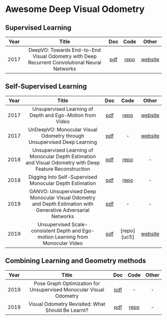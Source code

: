 # Awesome Deep Visual Odometry

## Supervised Learning

|Year| Title | Doc | Code | Other |
|:-:|:-:|:-:|:-:|:-:|
|2017| DeepVO: Towards End-to-End Visual Odometry with Deep Recurrent Convolutional Neural Networks | [pdf][s1] | [repo][sc1] | [website][sw1] |

## Self-Supervised Learning

|Year| Title | Doc | Code | Other |
|:-:|:-:|:-:|:-:|:-:|
|2017| Unsupervised Learning of Depth and Ego-Motion from Video | [pdf][u1] | [repo][uc1] | [website][uw1] |
|2017| UnDeepVO: Monocular Visual Odometry through Unsupervised Deep Learning | [pdf][u2] | - | [website][uw2] |
|2018| Unsupervised Learning of Monocular Depth Estimation and Visual Odometry with Deep Feature Reconstruction | [pdf][u3] | [repo][uc3] | - |
|2018| Digging Into Self-Supervised Monocular Depth Estimation | [pdf][u4] | [repo][uc4] | - |
|2019| GANVO: Unsupervised Deep Monocular Visual Odometry and Depth Estimation with Generative Adversarial Networks | [pdf][u4] | - | - |
|2019| Unsupervised Scale-consistent Depth and Ego-motion Learning from Monocular Video | [pdf][u5] | [repo][uc5] | [website][uw5] |

## Combining Learning and Geometry methods

|Year| Title | Doc | Code | Other |
|:-:|:-:|:-:|:-:|:-:|
|2019| Pose Graph Optimization for Unsupervised Monocular Visual Odometry |[pdf][c1]| - | - |
|2019| Visual Odometry Revisited: What Should Be Learnt?| [pdf][c2] | [repo][cc2] | - |




<Paper links>

<supervised>
  
[s1]:  https://arxiv.org/pdf/1709.08429.pdf

<self-supervised>

[u1]: http://openaccess.thecvf.com/content_cvpr_2017/papers/Zhou_Unsupervised_Learning_of_CVPR_2017_paper.pdf
[u2]: https://arxiv.org/pdf/1709.06841.pdf
[u3]: https://arxiv.org/pdf/1803.03893.pdf
[u4]: https://arxiv.org/pdf/1806.01260 
[u5]: https://arxiv.org/pdf/1809.05786.pdf
[u6]: https://papers.nips.cc/paper/8299-unsupervised-scale-consistent-depth-and-ego-motion-learning-from-monocular-video.pdf

<combined>

[c1]: https://arxiv.org/pdf/1903.06315.pdf
[c2]: https://arxiv.org/pdf/1909.09803.pdf


<CODE LINKS>
  
<supervised>
  
[sc1]:  https://github.com/ChiWeiHsiao/DeepVO-pytorch
  
<self-supervised>
  
[uc1]: https://github.com/tinghuiz/SfMLearner
[uc3]: https://github.com/Huangying-Zhan/Depth-VO-Feat
[uc4]: https://github.com/nianticlabs/monodepth2
[uc6]: https://github.com/JiawangBian/SC-SfMLearner-Release
  
<combined>
  
[cc2]:  https://github.com/Huangying-Zhan/DF-VO


<WEB LINKS>

<supervised>

[sw1]:  https://senwang.gitlab.io/DeepVO/

<self-supervised>

[uw1]: https://people.eecs.berkeley.edu/~tinghuiz/projects/SfMLearner/
[uw2]: http://senwang.gitlab.io/UnDeepVO/
[uw5]: https://jwbian.net/sc-sfmlearner


<combined>



